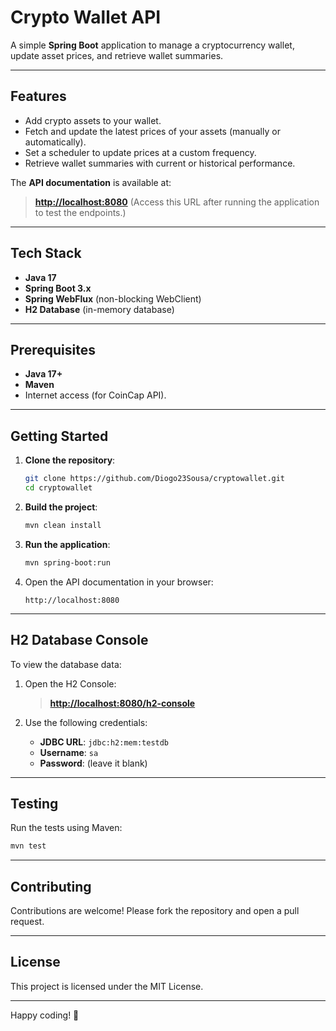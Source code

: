 
# **Crypto Wallet API**

A simple **Spring Boot** application to manage a cryptocurrency wallet, update asset prices, and retrieve wallet summaries.

---

## **Features**

- Add crypto assets to your wallet.
- Fetch and update the latest prices of your assets (manually or automatically).
- Set a scheduler to update prices at a custom frequency.
- Retrieve wallet summaries with current or historical performance.

The **API documentation** is available at:
> **[http://localhost:8080](http://localhost:8080)**
(Access this URL after running the application to test the endpoints.)

---

## **Tech Stack**

- **Java 17**
- **Spring Boot 3.x**
- **Spring WebFlux** (non-blocking WebClient)
- **H2 Database** (in-memory database)

---

## **Prerequisites**

- **Java 17+**
- **Maven**
- Internet access (for CoinCap API).

---

## **Getting Started**

1. **Clone the repository**:
   ```bash
   git clone https://github.com/Diogo23Sousa/cryptowallet.git
   cd cryptowallet
   ```

2. **Build the project**:
   ```bash
   mvn clean install
   ```

3. **Run the application**:
   ```bash
   mvn spring-boot:run
   ```

4. Open the API documentation in your browser:
   ```
   http://localhost:8080
   ```

---

## **H2 Database Console**

To view the database data:

1. Open the H2 Console:
   > **[http://localhost:8080/h2-console](http://localhost:8080/h2-console)**

2. Use the following credentials:
   - **JDBC URL**: `jdbc:h2:mem:testdb`
   - **Username**: `sa`
   - **Password**: (leave it blank)

---

## **Testing**

Run the tests using Maven:

```bash
mvn test
```

---

## **Contributing**

Contributions are welcome! Please fork the repository and open a pull request.

---

## **License**

This project is licensed under the MIT License.

---

Happy coding! 🚀
